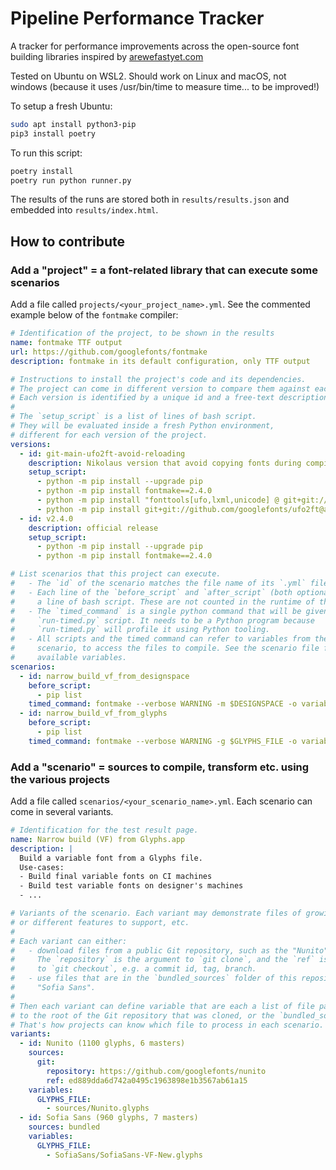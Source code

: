 # Pipeline Performance Tracker

A tracker for performance improvements across the open-source font building
libraries inspired by [arewefastyet.com](https://arewefastyet.com)

Tested on Ubuntu on WSL2. Should work on Linux and macOS, not windows (because
it uses /usr/bin/time to measure time... to be improved!)

To setup a fresh Ubuntu:

```bash
sudo apt install python3-pip
pip3 install poetry
```

To run this script:

```bash
poetry install
poetry run python runner.py
```

The results of the runs are stored both in `results/results.json` and embedded
into `results/index.html`.

## How to contribute

### Add a "project" = a font-related library that can execute some scenarios

Add a file called `projects/<your_project_name>.yml`.
See the commented example below of the `fontmake` compiler:

```yaml
# Identification of the project, to be shown in the results
name: fontmake TTF output
url: https://github.com/googlefonts/fontmake
description: fontmake in its default configuration, only TTF output

# Instructions to install the project's code and its dependencies.
# The project can come in different version to compare them against each other.
# Each version is identified by a unique id and a free-text description.
#
# The `setup_script` is a list of lines of bash script.
# They will be evaluated inside a fresh Python environment,
# different for each version of the project.
versions:
  - id: git-main-ufo2ft-avoid-reloading
    description: Nikolaus version that avoid copying fonts during compilation
    setup_script:
      - python -m pip install --upgrade pip
      - python -m pip install fontmake==2.4.0
      - python -m pip install "fonttools[ufo,lxml,unicode] @ git+git://github.com/fonttools/fonttools@0e5fe2d1d7"
      - python -m pip install git+git://github.com/googlefonts/ufo2ft@avoid-font-reloading
  - id: v2.4.0
    description: official release
    setup_script:
      - python -m pip install --upgrade pip
      - python -m pip install fontmake==2.4.0

# List scenarios that this project can execute.
#   - The `id` of the scenario matches the file name of its `.yml` file.
#   - Each line of the `before_script` and `after_script` (both optional) is
#     a line of bash script. These are not counted in the runtime of the project.
#   - The `timed_command` is a single python command that will be given to the
#     `run-timed.py` script. It needs to be a Python program because
#     `run-timed.py` will profile it using Python tooling.
#   - All scripts and the timed command can refer to variables from the matching
#     scenario, to access the files to compile. See the scenario file for the
#     available variables.
scenarios:
  - id: narrow_build_vf_from_designspace
    before_script:
      - pip list
    timed_command: fontmake --verbose WARNING -m $DESIGNSPACE -o variable
  - id: narrow_build_vf_from_glyphs
    before_script:
      - pip list
    timed_command: fontmake --verbose WARNING -g $GLYPHS_FILE -o variable
```

### Add a "scenario" = sources to compile, transform etc. using the various projects

Add a file called `scenarios/<your_scenario_name>.yml`.
Each scenario can come in several variants.

```yaml
# Identification for the test result page.
name: Narrow build (VF) from Glyphs.app
description: |
  Build a variable font from a Glyphs file.
  Use-cases:
  - Build final variable fonts on CI machines
  - Build test variable fonts on designer's machines
  - ...

# Variants of the scenario. Each variant may demonstrate files of growing sizes
# or different features to support, etc.
#
# Each variant can either:
#   - download files from a public Git repository, such as the "Nunito" variant below.
#     The `repository` is the argument to `git clone`, and the `ref` is the argument
#     to `git checkout`, e.g. a commit id, tag, branch.
#   - use files that are in the `bundled_sources` folder of this repository, such as
#     "Sofia Sans".
#
# Then each variant can define variable that are each a list of file paths, relative
# to the root of the Git repository that was cloned, or the `bundled_sources` folder.
# That's how projects can know which file to process in each scenario.
variants:
  - id: Nunito (1100 glyphs, 6 masters)
    sources:
      git:
        repository: https://github.com/googlefonts/nunito
        ref: ed889dda6d742a0495c1963898e1b3567ab61a15
    variables:
      GLYPHS_FILE:
        - sources/Nunito.glyphs
  - id: Sofia Sans (960 glyphs, 7 masters)
    sources: bundled
    variables:
      GLYPHS_FILE:
        - SofiaSans/SofiaSans-VF-New.glyphs
```
